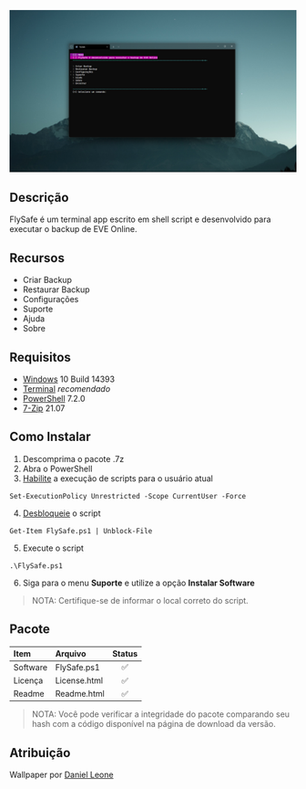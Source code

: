 ![](https://github.com/2uj1m28ohz/flysafe/blob/main/Screenshot.png)

## Descrição
FlySafe é um terminal app escrito em shell script e desenvolvido para executar o backup de EVE Online.

## Recursos
- Criar Backup
- Restaurar Backup
- Configurações
- Suporte
- Ajuda
- Sobre

## Requisitos
- [Windows](https://www.microsoft.com/windows) 10 Build 14393
- [Terminal](https://www.github.com/microsoft/terminal) _recomendado_
- [PowerShell](https://www.github.com/powershell/powershell) 7.2.0
- [7-Zip](https://www.7-zip.org) 21.07

## Como Instalar
1. Descomprima o pacote .7z
2. Abra o PowerShell
3. [Habilite](https://docs.microsoft.com/powershell/module/microsoft.powershell.security/set-executionpolicy) a execução de scripts para o usuário atual
```
Set-ExecutionPolicy Unrestricted -Scope CurrentUser -Force
```
4. [Desbloqueie](https://docs.microsoft.com/powershell/module/microsoft.powershell.utility/unblock-file) o script
```
Get-Item FlySafe.ps1 | Unblock-File
```
5. Execute o script
```
.\FlySafe.ps1
```
6. Siga para o menu **Suporte** e utilize a opção **Instalar Software**
>NOTA: Certifique-se de informar o local correto do script.

## Pacote
|Item|Arquivo|Status|
|:---|:---|:---:|
|Software|FlySafe.ps1|:white_check_mark:|
|Licença|License.html|:white_check_mark:|
|Readme|Readme.html|:white_check_mark:|
>NOTA: Você pode verificar a integridade do pacote comparando seu hash com a código disponível na página de download da versão.

## Atribuição
Wallpaper por [Daniel Leone](https://unsplash.com/photos/g30P1zcOzXo)

